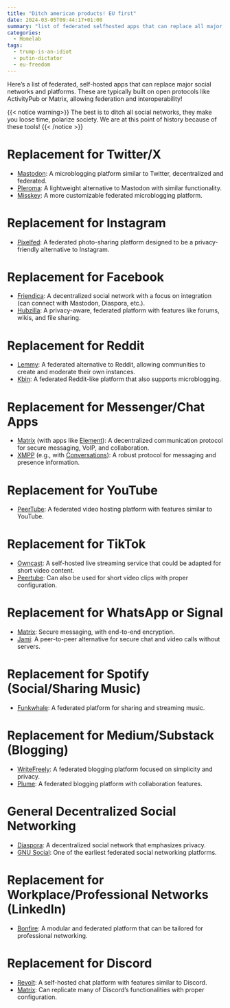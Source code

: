 ```yaml
---
title: "Ditch american products! EU first"
date: 2024-03-05T09:44:17+01:00
summary: "list of federated selfhosted apps that can replace all major social network like x, Instagram, Facebook, reddit, messenger and other"
categories:
  - Homelab
tags:
  - trump-is-an-idiot
  - putin-dictator
  - eu-freedom
---
```

Here’s a list of federated, self-hosted apps that can replace major social networks and platforms. These are typically built on open protocols like ActivityPub or Matrix, allowing federation and interoperability!

{{< notice warning>}} 
The best is to ditch all social networks, they make you loose time, polarize society. We are at this point of history because of these tools!
{{< /notice >}}

# Replacement for Twitter/X  
- [Mastodon](https://joinmastodon.org): A microblogging platform similar to Twitter, decentralized and federated.  
- [Pleroma](https://pleroma.social/): A lightweight alternative to Mastodon with similar functionality.  
- [Misskey](https://misskey-hub.net/en/): A more customizable federated microblogging platform.  

# Replacement for Instagram  
- [Pixelfed](https://pixelfed.org): A federated photo-sharing platform designed to be a privacy-friendly alternative to Instagram.  

# Replacement for Facebook  
- [Friendica](https://friendi.ca/): A decentralized social network with a focus on integration (can connect with Mastodon, Diaspora, etc.).  
- [Hubzilla](https://hubzilla.org/): A privacy-aware, federated platform with features like forums, wikis, and file sharing.  

# Replacement for Reddit  
- [Lemmy](https://join-lemmy.org): A federated alternative to Reddit, allowing communities to create and moderate their own instances.  
- [Kbin](https://kbin.pub/): A federated Reddit-like platform that also supports microblogging.  

# Replacement for Messenger/Chat Apps  
- [Matrix](https://matrix.org/) (with apps like [Element](https://element.io/)): A decentralized communication protocol for secure messaging, VoIP, and collaboration.  
- [XMPP](https://xmpp.org) (e.g., with [Conversations](https://conversations.im/)): A robust protocol for messaging and presence information.  

# Replacement for YouTube  
- [PeerTube](https://joinpeertube.org/): A federated video hosting platform with features similar to YouTube.  

# Replacement for TikTok  
- [Owncast](https://owncast.online/): A self-hosted live streaming service that could be adapted for short video content.  
- [Peertube](https://joinpeertube.org/): Can also be used for short video clips with proper configuration.  

# Replacement for WhatsApp or Signal  
- [Matrix](https://matrix.org/): Secure messaging, with end-to-end encryption.  
- [Jami](https://jami.net/): A peer-to-peer alternative for secure chat and video calls without servers.  

# Replacement for Spotify (Social/Sharing Music)  
- [Funkwhale](https://funkwhale.audio/): A federated platform for sharing and streaming music.  

# Replacement for Medium/Substack (Blogging)  
- [WriteFreely](https://writefreely.org/): A federated blogging platform focused on simplicity and privacy.  
- [Plume](https://joinplume.org/): A federated blogging platform with collaboration features.  

# General Decentralized Social Networking  
- [Diaspora](https://diasporafoundation.org/): A decentralized social network that emphasizes privacy.  
- [GNU Social](https://gnu.io/social/): One of the earliest federated social networking platforms.  

# Replacement for Workplace/Professional Networks (LinkedIn)  
- [Bonfire](https://bonfirenetworks.org/): A modular and federated platform that can be tailored for professional networking.  

# Replacement for Discord  
- [Revolt](https://revolt.chat/): A self-hosted chat platform with features similar to Discord.  
- [Matrix](https://matrix.org/): Can replicate many of Discord’s functionalities with proper configuration.